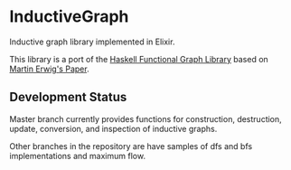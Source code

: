 # InductiveGraph

Inductive graph library implemented in Elixir.

This library is a port of the [Haskell Functional Graph Library](https://hackage.haskell.org/package/fgl) based on [Martin Erwig's Paper](https://web.engr.oregonstate.edu/~erwig/papers/InductiveGraphs_JFP01.pdf).

## Development Status

Master branch currently provides functions for construction, destruction, update, conversion, and inspection of inductive graphs.

Other branches in the repository are have samples of dfs and bfs implementations and maximum flow.
